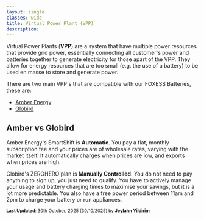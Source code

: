 ```yaml
---
layout: single
classes: wide
title: Virtual Power Plant (VPP)
description: 
---
```


Virtual Power Plants (**VPP**) are a system that have multiple power resources that provide grid power, essentially connecting all customer's power and batteries together to generate electricity for those apart of the VPP. They allow for energy resources that are too small (e.g. the use of a battery) to be used en masse to store and generate power.

There are two main VPP's that are compatible with our FOXESS Batteries, these are:

- [Amber Energy](amber)
- [Globird](globird)

## Amber vs Globird

Amber Energy's SmartShift is **Automatic**. You pay a flat, monthly subscription fee and your prices are of wholesale rates, varying with the market itself. It automatically charges when prices are low, and exports when prices are high.

Globird's ZEROHERO plan is **Manually Controlled**. You do not need to pay anything to sign up, you just need to qualify. You have to actively manage your usage and battery charging times to maximise your savings, but it is a lot more predictable. You also have a free power period between 11am and 2pm to charge your battery or run appliances.

<sup>**Last Updated**: 30th October, 2025 (30/10/2025) by **Jeylahn Yildirim**</sup>
